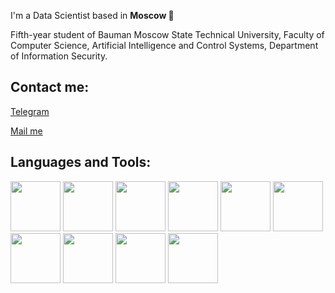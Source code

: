 I'm a Data Scientist based in **Moscow 🌆**

Fifth-year student of Bauman Moscow State Technical University, Faculty of Computer Science, Artificial Intelligence and Control Systems, Department of Information Security.

## Contact me:
[Telegram](https://t.me/usernamess)

[Mail me](mailto:i@sluysar.ru)

## Languages and Tools:
<img src="https://stickykart.com/wp-content/uploads/2020/11/scikit-learn-logo-Sticker.png" width="80" height="80">
<img src="https://dildehdrg5ol8.cloudfront.net/images/1787-f7b9e193121ce2851c73b84696a6a810.png" width="80" height="80">
<img src="https://stickykart.com/wp-content/uploads/2020/11/scikit-learn-logo-Sticker.png" width="80" height="80">
<img src="https://stickykart.com/wp-content/uploads/2020/11/scikit-learn-logo-Sticker.png" width="80" height="80">
<img src="https://stickykart.com/wp-content/uploads/2020/11/scikit-learn-logo-Sticker.png" width="80" height="80">
<img src="https://stickykart.com/wp-content/uploads/2020/11/scikit-learn-logo-Sticker.png" width="80" height="80">
<img src="https://stickykart.com/wp-content/uploads/2020/11/scikit-learn-logo-Sticker.png" width="80" height="80">
<img src="https://stickykart.com/wp-content/uploads/2020/11/scikit-learn-logo-Sticker.png" width="80" height="80">
<img src="https://stickykart.com/wp-content/uploads/2020/11/scikit-learn-logo-Sticker.png" width="80" height="80">
<img src="https://stickykart.com/wp-content/uploads/2020/11/scikit-learn-logo-Sticker.png" width="80" height="80">
